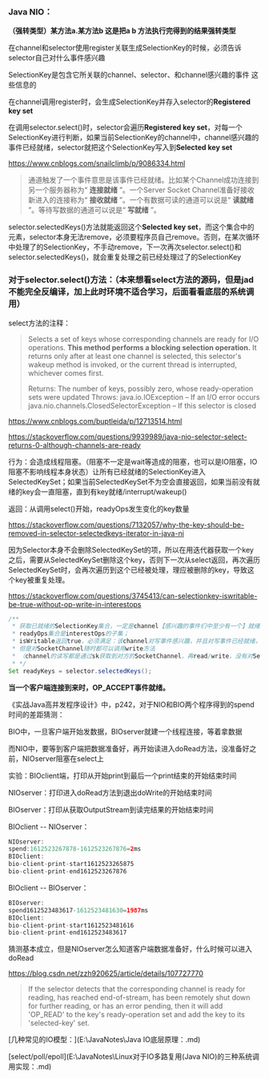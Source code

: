 ### Java NIO：

**（强转类型）某方法a.某方法b   这是把a b 方法执行完得到的结果强转类型**

在channel和selector使用register关联生成SelectionKey的时候，必须告诉selector自己对什么事件感兴趣

SelectionKey是包含它所关联的channel、selector、和channel感兴趣的事件 这些信息的

在channel调用register时，会生成SelectionKey并存入selector的**Registered key set**

在调用selector.select()时，selector会遍历**Registered key set**，对每一个SelectionKey进行判断，如果当前SelectionKey的channel中，channel感兴趣的事件已经就绪，selector就把这个SelectionKey写入到**Selected key set**

https://www.cnblogs.com/snailclimb/p/9086334.html

> 通道触发了一个事件意思是该事件已经就绪。比如某个Channel成功连接到另一个服务器称为“ **连接就绪** ”。一个Server Socket Channel准备好接收新进入的连接称为“ **接收就绪** ”。一个有数据可读的通道可以说是“ **读就绪** ”。等待写数据的通道可以说是“ **写就绪** ”。

selector.selectedKeys()方法就能返回这个**Selected key set**，而这个集合中的元素，selector本身无法remove，必须要程序员自己remove。否则，在某次循环中处理了的SelectionKey，不手动remove，下一次再次selector.select()和selector.selectedKeys()，就会重复处理之前已经处理过了的SelectionKey

### 对于selector.select()方法：（本来想看select方法的源码，但是jad不能完全反编译，加上此时环境不适合学习，后面看看底层的系统调用）

select方法的注释：

> Selects a set of keys whose corresponding channels are ready for I/O operations.
> **This method performs a blocking selection operation.** It returns only after at least one channel is selected, this selector's wakeup method is invoked, or the current thread is interrupted, whichever comes first.
>
> Returns:
> The number of keys, possibly zero, whose ready-operation sets were updated
> Throws:
> java.io.IOException – If an I/O error occurs
> java.nio.channels.ClosedSelectorException – If this selector is closed

https://www.cnblogs.com/buptleida/p/12713514.html

https://stackoverflow.com/questions/9939989/java-nio-selector-select-returns-0-although-channels-are-ready

行为：会造成线程阻塞。（阻塞不一定是wait等造成的阻塞，也可以是IO阻塞，IO阻塞不影响线程本身状态）让所有已经就绪的SelectionKey进入SelectedKeySet；如果当前SelectedKeySet不为空会直接返回，如果当前没有就绪的key会一直阻塞，直到有key就绪/interrupt/wakeup()

返回：从调用select()开始，readyOps发生变化的key数量



https://stackoverflow.com/questions/7132057/why-the-key-should-be-removed-in-selector-selectedkeys-iterator-in-java-ni

因为Selector本身不会删除SelectedKeySet的项，所以在用迭代器获取一个key之后，需要从SelectedKeySet删除这个key，否则下一次从select返回，再次遍历SelectedKeySet时，会再次遍历到这个已经被处理，理应被删除的key，导致这个key被重复处理。



https://stackoverflow.com/questions/3745413/can-selectionkey-iswritable-be-true-without-op-write-in-interestops

```java
/**
 * 获取已就绪的SelectionKey集合，一定是channel【感兴趣的事件们中至少有一个】就绪了
 * readyOps集合是interestOps的子集；
 * isWritable返回true，必须满足：该channel对写事件感兴趣，并且对写事件已经就绪，即write是属于readyOps的。
 * 但是对SocketChannel随时都可以调用write方法
 * （channel的读写都是通过sk获取到对方的SocketChannel，再read/write，没有对ServerSocketChannel读写的）
 * */
Set readyKeys = selector.selectedKeys();
```



**当一个客户端连接到来时，OP_ACCEPT事件就绪。**



《实战Java高并发程序设计》中，p242，对于NIO和BIO两个程序得到的spend时间的差距猜测：

BIO中，一旦客户端开始发数据，BIOserver就建一个线程连接，等着拿数据

而NIO中，要等到客户端把数据准备好，再开始读进入doRead方法，没准备好之前，NIOserver阻塞在select上

实验：BIOclient端，打印从开始print到最后一个print结束的开始结束时间

NIOserver：打印进入doRead方法到退出doWrite的开始结束时间

BIOserver：打印从获取OutputStream到读完结果的开始结束时间

BIOclient  --  NIOserver：

```java
NIOserver:
spend:1612523267878-1612523267876=2ms
BIOclient:
bio-client-print-start1612523265875
bio-client-print-end1612523267876
```

BIOclient  --  BIOserver：

```java
BIOserver:
spend1612523483617-1612523481630=1987ms
BIOclient:
bio-client-print-start1612523481616
bio-client-print-end1612523483617
```

猜测基本成立，但是NIOserver怎么知道客户端数据准备好，什么时候可以进入doRead

https://blog.csdn.net/zzh920625/article/details/107727770

> If the selector detects that the corresponding channel is ready for reading, has reached end-of-stream, has been remotely shut down for further reading, or has an error pending, then it will add 'OP_READ' to the key's ready-operation set and add the key to its 'selected-key' set.



[几种常见的IO模型：](E:\JavaNotes\Java IO底层原理：.md)

[select/poll/epoll](E:\JavaNotes\Linux对于IO多路复用(Java NIO)的三种系统调用实现：.md)